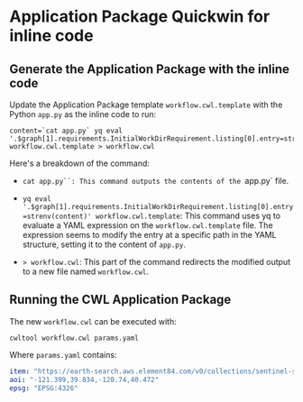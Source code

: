 # Application Package Quickwin for inline code

## Generate the Application Package with the inline code

Update the Application Package template `workflow.cwl.template` with the Python `app.py` as the inline code to run:

```
content=`cat app.py` yq eval '.$graph[1].requirements.InitialWorkDirRequirement.listing[0].entry=strenv(content)' workflow.cwl.template > workflow.cwl
```

Here's a breakdown of the command:

* `cat app.py``: This command outputs the contents of the `app.py` file.

* `yq eval '.$graph[1].requirements.InitialWorkDirRequirement.listing[0].entry=strenv(content)' workflow.cwl.template`: This command uses yq to evaluate a YAML expression on the `workflow.cwl.template` file. The expression seems to modify the entry at a specific path in the YAML structure, setting it to the content of `app.py`.

* `> workflow.cwl`: This part of the command redirects the modified output to a new file named `workflow.cwl`.

## Running the CWL Application Package

The new `workflow.cwl` can be executed with:

```
cwltool workflow.cwl params.yaml
```

Where `params.yaml` contains:

```yaml
item: "https://earth-search.aws.element84.com/v0/collections/sentinel-s2-l2a-cogs/items/S2B_10TFK_20210713_0_L2A"
aoi: "-121.399,39.834,-120.74,40.472"
epsg: "EPSG:4326"
```
